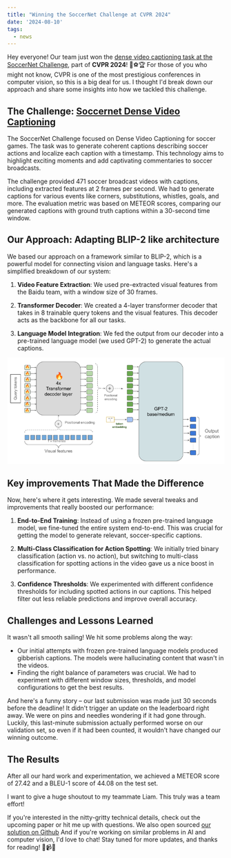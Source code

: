 ```yaml
---
title: "Winning the SoccerNet Challenge at CVPR 2024"
date: '2024-08-10'
tags:
  - news
---
```


Hey everyone! Our team just won the [dense video captioning task at the SoccerNet Challenge](https://www.soccer-net.org/tasks/dense-video-captioning), part of **CVPR 2024**! 🎉⚽️🏆 For those of you who might not know, CVPR is one of the most prestigious conferences in computer vision, so this is a big deal for us. I thought I'd break down our approach and share some insights into how we tackled this challenge.

## The Challenge: [Soccernet Dense Video Captioning](https://www.soccer-net.org/tasks/dense-video-captioning)

The SoccerNet Challenge focused on Dense Video Captioning for soccer games. The task was to generate coherent captions describing soccer actions and localize each caption with a timestamp. This technology aims to highlight exciting moments and add captivating commentaries to soccer broadcasts.

The challenge provided 471 soccer broadcast videos with captions, including extracted features at 2 frames per second. We had to generate captions for various events like corners, substitutions, whistles, goals, and more. The evaluation metric was based on METEOR scores, comparing our generated captions with ground truth captions within a 30-second time window.

## Our Approach: Adapting BLIP-2 like architecture

We based our approach on a framework similar to BLIP-2, which is a powerful model for connecting vision and language tasks. Here's a simplified breakdown of our system:

1. **Video Feature Extraction**: We used pre-extracted visual features from the Baidu team, with a window size of 30 frames.

2. **Transformer Decoder**: We created a 4-layer transformer decoder that takes in 8 trainable query tokens and the visual features. This decoder acts as the backbone for all our tasks.

3. **Language Model Integration**: We fed the output from our decoder into a pre-trained language model (we used GPT-2) to generate the actual captions.

![Diagram of our solution](delta-soccernet-cvpr-diagram.png "Model archtecture")

## Key improvements That Made the Difference

Now, here's where it gets interesting. We made several tweaks and improvements that really boosted our performance:

1. **End-to-End Training**: Instead of using a frozen pre-trained language model, we fine-tuned the entire system end-to-end. This was crucial for getting the model to generate relevant, soccer-specific captions.

2. **Multi-Class Classification for Action Spotting**: We initially tried binary classification (action vs. no action), but switching to multi-class classification for spotting actions in the video gave us a nice boost in performance.

3. **Confidence Thresholds**: We experimented with different confidence thresholds for including spotted actions in our captions. This helped filter out less reliable predictions and improve overall accuracy.

## Challenges and Lessons Learned

It wasn't all smooth sailing! We hit some problems along the way:

- Our initial attempts with frozen pre-trained language models produced gibberish captions. The models were hallucinating content that wasn't in the videos.
- Finding the right balance of parameters was crucial. We had to experiment with different window sizes, thresholds, and model configurations to get the best results.

And here's a funny story – our last submission was made just 30 seconds before the deadline! It didn't trigger an update on the leaderboard right away. We were on pins and needles wondering if it had gone through. Luckily, this last-minute submission actually performed worse on our validation set, so even if it had been counted, it wouldn't have changed our winning outcome.

## The Results

After all our hard work and experimentation, we achieved a METEOR score of 27.42 and a BLEU-1 score of 44.08 on the test set.

I want to give a huge shoutout to my teammate Liam. This truly was a team effort!

If you're interested in the nitty-gritty technical details, check out the upcoming paper or hit me up with questions. We also open sourced [our solution on Github](https://github.com/gladuz/soccernet-caption-deltalab)
 And if you're working on similar problems in AI and computer vision, I'd love to chat!
Stay tuned for more updates, and thanks for reading! 🚀📹🧠
